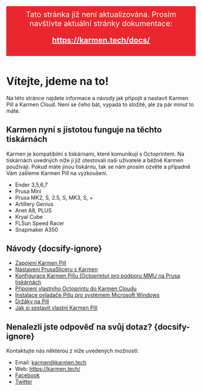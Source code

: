 <div style="background: #ea272e; color: #fff; padding: 10px; margin-bottom: 50px; font-size: 20px; text-align: center;">
    Tato stránka již není aktualizována. Prosím navštivte aktuální stránky dokumentace:
    <div style="margin: 20px 0 20px 0;">
        <a href="https://karmen.tech/docs/" style="font-weight: bold; color: #fff;">https://karmen.tech/docs/</a>
    </div>
</div>

# Vítejte, jdeme na to!

Na této stránce najdete informace a návody jak připojit a nastavit Karmen Pill a Karmen Cloud. Není se čeho bát, vypadá to složitě, ale za pár minut to máte.

## Karmen nyní s jistotou funguje na těchto tiskárnách

Karmen je kompatibilní s tiskárnami, které komunikují s Octoprintem. Na tiskárnách uvedných níže jí již otestovali naši uživatelé a běžně Karmen používají.
Pokud máte jinou tiskárnu, tak se nám prosím ozvěte a případně Vám zašleme Karmen Pill na vyzkoušení.

- Ender 3,5,6,7
- Prusa Mini
- Prusa MK2, S, 2.5, S, MK3, S, +
- Artillery Genius
- Anet A8, PLUS
- Kryal Cube
- FLSun Speed Racer
- Snapmaker A350

## Návody {docsify-ignore}

- [Zapojení Karmen Pill](/cs/karmen-pill-zaciname.md)
- [Nastavení PrusaSliceru s Karmen](/cs/prusaslicer-gcode-upload.md)
- [Konfigurace Karmen Pillu (Octoprintu) pro podporu MMU na Prusa tiskárnách](/cs/konfigurace-pill-podpora-mmu.md)
- [Připojení vlastního Octoprintu do Karmen Cloudu](/cs/pripojeni-octoprintu-do-karmen-cloudu.md)
- [Instalace ovladače Pillu pro systémem Microsoft Windows](/cs/windows.md)
- [Držáky na Pill](/cs/drzaky-na-pill.md)
- [Jak si sestavit vlastní Karmen Pill](/cs/sestaveni-karmen-pill.md)

## Nenalezli jste odpověď na svůj dotaz? {docsify-ignore}

Kontaktujte nás některou z níže uvedených možností:

- Email: karmen@karmen.tech
- Web: https://karmen.tech/
- [Facebook](https://www.facebook.com/karmen3D/)
- [Twitter](https://twitter.com/karmen3d)

<!-- !> Více informací naleznete v [předchozí verzi dokumentace](old/), která je pouze v anglickém jazyce a v mnoha ohledech již není aktuální. -->
